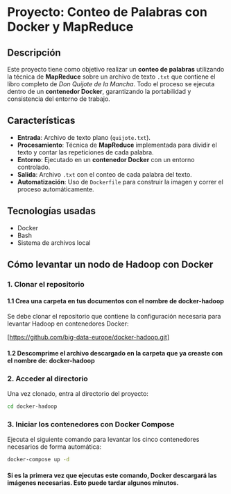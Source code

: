 # Proyecto: Conteo de Palabras con Docker y MapReduce

##  Descripción

Este proyecto tiene como objetivo realizar un **conteo de palabras** utilizando la técnica de **MapReduce** sobre un archivo de texto `.txt` que contiene el libro completo de *Don Quijote de la Mancha*. Todo el proceso se ejecuta dentro de un **contenedor Docker**, garantizando la portabilidad y consistencia del entorno de trabajo.

##  Características

-  **Entrada**: Archivo de texto plano (`quijote.txt`).
-  **Procesamiento**: Técnica de **MapReduce** implementada para dividir el texto y contar las repeticiones de cada palabra.
-  **Entorno**: Ejecutado en un **contenedor Docker** con un entorno controlado.
-  **Salida**: Archivo `.txt` con el conteo de cada palabra del texto.
-  **Automatización**: Uso de `Dockerfile` para construir la imagen y correr el proceso automáticamente.

##  Tecnologías usadas

- Docker
- Bash
- Sistema de archivos local

## Cómo levantar un nodo de Hadoop con Docker

###  1. Clonar el repositorio

#### 1.1 Crea una carpeta en tus documentos con el nombre de docker-hadoop

Se debe clonar el repositorio que contiene la configuración necesaria para levantar Hadoop en contenedores Docker:


[https://github.com/big-data-europe/docker-hadoop.git]


#### 1.2 Descomprime el archivo descargado en la carpeta que ya creaste con el nombre de: docker-hadoop


### 2. Acceder al directorio

Una vez clonado, entra al directorio del proyecto:
```bash
cd docker-hadoop
```
### 3. Iniciar los contenedores con Docker Compose

Ejecuta el siguiente comando para levantar los cinco contenedores necesarios de forma automática:

```bash
docker-compose up -d
```
#### Si es la primera vez que ejecutas este comando, Docker descargará las imágenes necesarias. Esto puede tardar algunos minutos.




